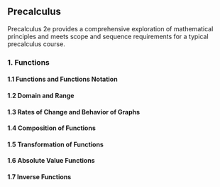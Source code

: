 ## Precalculus

Precalculus 2e provides a comprehensive exploration of mathematical principles and meets scope
and sequence requirements for a typical precalculus course.

### 1. Functions

#### 1.1 Functions and Functions Notation

#### 1.2 Domain and Range

#### 1.3 Rates of Change and Behavior of Graphs

#### 1.4 Composition of Functions

#### 1.5 Transformation of Functions

#### 1.6 Absolute Value Functions

#### 1.7 Inverse Functions